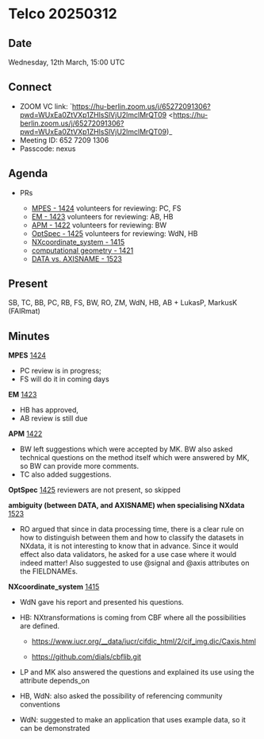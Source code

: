 Telco 20250312
==============

Date
----

Wednesday, 12th March, 15:00 UTC

Connect
-------

- ZOOM VC link: `https://hu-berlin.zoom.us/j/65272091306?pwd=WUxEa0ZtVXp1ZHlsSlVjU2lmclMrQT09 <https://hu-berlin.zoom.us/j/65272091306?pwd=WUxEa0ZtVXp1ZHlsSlVjU2lmclMrQT09)_
- Meeting ID: 652 7209 1306
- Passcode: nexus

Agenda
------

- PRs
  
  - [MPES - 1424](https://github.com/nexusformat/definitions/pull/1424)
    volunteers for reviewing: PC, FS
  - [EM - 1423](https://github.com/nexusformat/definitions/pull/1423)
    volunteers for reviewing: AB, HB
  - [APM - 1422](https://github.com/nexusformat/definitions/pull/1422)
    volunteers for reviewing: BW
  - [OptSpec - 1425](https://github.com/nexusformat/definitions/pull/1425)
    volunteers for reviewing: WdN, HB
  - [NXcoordinate_system - 1415](https://github.com/nexusformat/definitions/pull/1415)
  - [computational geometry - 1421](https://github.com/nexusformat/definitions/pull/1421)
  - [DATA vs. AXISNAME - 1523](https://github.com/nexusformat/definitions/pull/1523)

Present
-------

SB, TC, BB, PC, RB, FS, BW, RO, ZM, WdN, HB, AB  + LukasP, MarkusK (FAIRmat)

Minutes
-------

**MPES**
[1424](https://github.com/nexusformat/definitions/pull/1424)
  
- PC review is in progress; 
- FS will do it in coming days

**EM**
[1423](https://github.com/nexusformat/definitions/pull/1423)
  
- HB has approved, 
- AB review is still due

**APM**
[1422](https://github.com/nexusformat/definitions/pull/1422)
  
- BW left suggestions which were accepted by MK. BW also asked technical questions on the method itself which were answered by MK, so BW can provide more comments. 
- TC also added suggestions.

**OptSpec**
[1425](https://github.com/nexusformat/definitions/pull/1425)
reviewers are not present, so skipped

**ambiguity (between DATA, and AXISNAME) when specialising NXdata**
[1523](https://github.com/nexusformat/definitions/pull/1523)
  
- RO argued that since in data processing time, there is a clear rule on how to distinguish between them and how to classify the datasets in NXdata, it is not interesting to know that in advance. Since it would effect also data validators, he asked for a use case where it would indeed matter! Also suggested to use \@signal and \@axis attributes on the FIELDNAMEs.

**NXcoordinate_system**
[1415](https://github.com/nexusformat/definitions/pull/1415)
  
- WdN gave his report and presented his questions. 
- HB: NXtransformations is coming from CBF where all the possibilities are defined. 

  - https://www.iucr.org/__data/iucr/cifdic_html/2/cif_img.dic/Caxis.html 

  - https://github.com/dials/cbflib.git  
- LP and MK also answered the questions and explained its use using the attribute depends_on 
- HB, WdN: also asked the possibility of referencing community conventions
- WdN: suggested to make an application that uses example data, so it can be demonstrated

